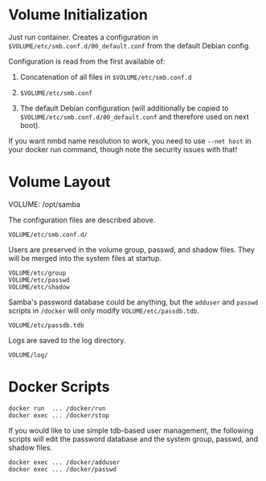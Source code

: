 
Volume Initialization
=====================

Just run container. Creates a configuration in
`$VOLUME/etc/smb.conf.d/00_default.conf` from the default Debian config.

Configuration is read from the first available of:

  1. Concatenation of all files in `$VOLUME/etc/smb.conf.d`

  2. `$VOLUME/etc/smb.conf`

  3. The default Debian configuration (will additionally be copied to
     `$VOLUME/etc/smb.conf.d/00_default.conf` and therefore used on next
     boot).

If you want nmbd name resolution to work, you need to use `--net host` in
your docker run command, though note the security issues with that!


Volume Layout
=============

VOLUME: /opt/samba

The configuration files are described above.

    VOLUME/etc/smb.conf.d/

Users are preserved in the volume group, passwd, and shadow files. They
will be merged into the system files at startup.

    VOLUME/etc/group
    VOLUME/etc/passwd
    VOLUME/etc/shadow

Samba's password database could be anything, but the `adduser` and `passwd`
scripts in `/docker` will only modify `VOLUME/etc/passdb.tdb`.

    VOLUME/etc/passdb.tdb

Logs are saved to the log directory.

    VOLUME/log/


Docker Scripts
==============

    docker run  ... /docker/run
    docker exec ... /docker/stop

If you would like to use simple tdb-based user management, the following
scripts will edit the password database and the system group, passwd, and
shadow files.

    docker exec ... /docker/adduser
    docker exec ... /docker/passwd
